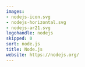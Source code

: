 ```yaml
---
images:
- nodejs-icon.svg
- nodejs-horizontal.svg
- nodejs-ar21.svg
logohandle: nodejs
skipped: 0
sort: node.js
title: Node.js
website: https://nodejs.org/
---
```

